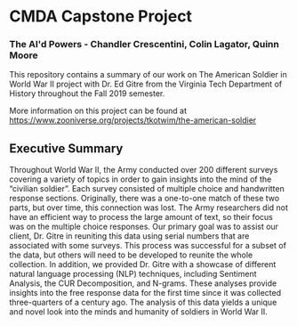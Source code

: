 # CMDA Capstone Project
### The AI'd Powers - Chandler Crescentini, Colin Lagator, Quinn Moore
This repository contains a summary of our work on The American Soldier in World War II project with Dr. Ed Gitre from the Virginia Tech Department of History throughout the Fall 2019 semester.

More information on this project can be found at https://www.zooniverse.org/projects/tkotwim/the-american-soldier

## Executive Summary
Throughout World War II, the Army conducted over 200 different surveys covering a variety of topics in order to gain insights into the mind of the “civilian soldier”. Each survey consisted of multiple choice and handwritten response sections. Originally, there was a one-to-one match of these two parts, but over time, this connection was lost. The Army researchers did not have an efficient way to process the large amount of text, so their focus was on the multiple choice responses. Our primary goal was to assist our client, Dr. Gitre in reuniting this data using serial numbers that are associated with some surveys. This process was successful for a subset of the data, but others will need to be developed to reunite the whole collection. In addition, we provided Dr. Gitre with a showcase of different natural language processing (NLP) techniques, including Sentiment Analysis, the CUR Decomposition, and N-grams. These analyses provide insights into the free response data for the first time since it was collected three-quarters of a century ago. The analysis of this data yields a unique and novel look into the minds and humanity of soldiers in World War II.

